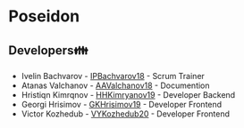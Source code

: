 # Poseidon

## Developers👪
- Ivelin Bachvarov - [IPBachvarov18](https://github.com/IPBachvarov18) - Scrum Trainer
- Atanas Valchanov - [AAValchanov18](https://github.com/AAValchanov18) -  Documention
- Hristiqn Kimrqnov - [HHKimryanov19](https://github.com/HHKimryanov19) - Developer Backend
- Georgi Hrisimov - [GKHrisimov19](https://github.com/HHKimryanov19) -  Developer Frontend
- Victor Kozhedub - [VYKozhedub20](https://github.com/VYKozhedub20) -  Developer Frontend
